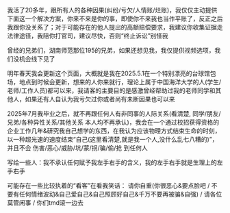 我活了20多年，跟所有人的各种因果(纠纷/亏欠/人情账/烂账)，我仅仅主动提供下面这一个解决方案，你来不来是你的事，即使你不来我也当作平账了，反正之后我跟你没关系了；对于可能存在的他人提出的高额赔偿要求，我建议你收集证据走法律途径，我陪你打官司，建议尽快，否则“终止诉讼”别怪我

曾经的兄弟们，湖南师范那位195的兄弟，如果还想见我，我仅提供视频选项，我们没机会线下见了

明年春天我会更新这个页面，大概就是我在2025.5.1在一个特别漂亮的台球馆包场，地点到时候会更新，想来的人你来就行，理论上属于中国海洋大学的人(学生/老师/工作人员)都可以来，我请客的主要目的是感激曾经帮助过我的老师同学和其他人，如果还有人自认为我亏欠过你或者尚有未断因果也可以来

2025年7月我毕业之后，就不再跟任何人有非同事的人际关系(看清楚, 同学/朋友/兄弟/各种异性关系/其他关系 本人均不再承认)，我会在一个通过校招获得资格的企业工作几年&研究我自己想学的东西，在我认为应该物理方式结束生命的时刻，以一种超光速的速度结束“自己(这里看清楚,就是我一个人,没什么乱七八糟的)”，并且不会 伤害/恶心/威胁/坑/蒙/拐/骗/偷/抢 到任何人

写给一些人：我不承认任何赋予我左手右手的含义，我的左手右手就是生理上的左手右手

可能存在一些比较执着的“看客”在看我笑话： 请你自重(你很恶心&要点脸吧 / 不要有任何情绪波动&自己爱自己&自己照顾好自己&千万不要再被骗&自强) / 请各位莫管闲事 / 你们tmd滚一边去
